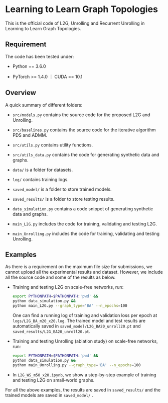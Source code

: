 # Learning to Learn Graph Topologies

This is the official code of L2G, Unrolling and Recurrent Unrolling in Learning to Learn Graph Topologies.



## Requirement 

The code has been tested under:

- Python == 3.6.0

- PyTorch >= 1.4.0 ｜ CUDA == 10.1



## Overview

A quick summary of different folders:

- `src/models.py` contains the source code for the proposed L2G and Unrolling.

- `src/baselines.py` contains the source code for the iterative algorithm PDS and ADMM.

- `src/utils.py` contains utility functions. 

- `src/utils_data.py` contains the code for generating synthetic data and graphs.

- `data/` is a folder for datasets.

- `log/` contains training logs.

- `saved_model/` is a folder to store trained models.

- `saved_results/` is a folder to store testing results.

- `data_simulation.py` contains a code snippet of generating synthetic data and graphs. 

- `main_L2G.py` includes the code for training, validating and testing  L2G. 

- `main_Unrolling.py`  includes the code for training, validating and testing Unrolling.

  

## Examples

As there is a requirement on  the maximum file size for submissions, we cannot upload all the experimental results and dataset. However, we include all the source code and some of the results as below.

- Training and testing L2G on scale-free networks, run:

  ```bash
  export PYTHONPATH=$PATHONPATH:'pwd' &&
  python data_simulation.py &&
  python main_L2G.py --graph_type='BA' --n_epochs=100
  ```
  One can find a running log of training and validation loss per epoch at `logs/L2G_BA_m20_x20.log`. The trained model and test results are automatically saved in `saved_model/L2G_BA20_unroll20.pt` and `saved_results/L2G_BA20_unroll20.pt`.

- Training and testing Unrolling (ablation study) on scale-free networks, run:

  ```bash
  export PYTHONPATH=$PATHONPATH:'pwd' &&
  python data_simulation.py &&
  python main_Unrolling.py --graph_type='BA' --n_epochs=100
  ```

- In `L2G_WS_m50_x20.ipynb`, we show a step-by-step example of training and testing L2G on small-world graphs.

For all the above examples, the results are saved in `saved_results/` and the trained models are saved in `saved_model/` .